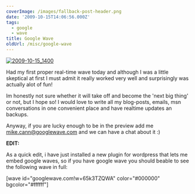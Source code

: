 ```yaml
---
coverImage: /images/fallback-post-header.png
date: '2009-10-15T14:06:56.000Z'
tags:
  - google
  - wave
title: Google Wave
oldUrl: /misc/google-wave
---
```


[![2009-10-15_1400](/wp-content/uploads/2009/10/2009-10-15_1400.png "2009-10-15_1400")](/wp-content/uploads/2009/10/2009-10-15_1400.png)

Had my first proper real-time wave today and although I was a little skeptical at first I must admit it really worked very well and surprisingly was actually alot of fun!

<!-- more -->

Im honestly not sure whether it will take off and become the 'next big thing' or not, but I hope so! I would love to write all my blog-posts, emails, msn conversations in one convenient place and have realtime updates an backups.

Anyway, if you are lucky enough to be in the preview add me mike.cann@googlewave.com and we can have a chat about it :)

**EDIT:**

As a quick edit, i have just installed a new plugin for wordpress that lets me embed google waves, so if you have google wave you should beable to see the following wave in full:

[wave id="googlewave.com!w+65k3TZQWA" color="#000000" bgcolor="#ffffff"]
